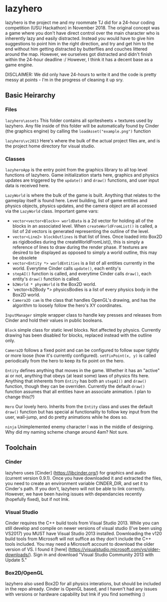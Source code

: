 # lazyhero

lazyhero is the project me and my roommate TJ did for a 24-hour coding competition (USU Hackathon) in November 2018. The original concept was a game where you don't have direct control over the main character who is inherently lazy and easily distracted. Instead you would have to give him suggestions to point him in the right direction, and try and get him to the end without him getting distracted by butterflies and couches littered around the map. However, we ourselves got distracted and didn't finish within the 24-hour deadline :/ However, I think it has a decent base as a game engine.

DISCLAIMER: We did only have 24-hours to write it and the code is pretty messy at points - I'm in the progress of cleaning it up sry.


## Basic Heirarchy

### Files

`lazyhero\assets` This folder contains all spritesheets + textures used by lazyhero. Any file inside of this folder will be automatically found by Cinder (the graphics engine) by calling the `loadAsset("example.png")` function

`lazyhero\vc2013` Here's where the bulk of the actual project files are, and is the project home directory for visual studio.

### Classes

`lazyheroApp` is the entry point from the graphics library to all top level functions of lazyhero. Game initialization starts here, graphics and physics updates are triggered by the `update()` and `draw()` functions, and user input data is received here.


`LazyWorld` is where the bulk of the game is built. Anything that relates to the gameplay itself is found here. Level building, list of game entities and physics objects, physics updates, and the camera object are all accessed via the `LazyWorld` class.
Important game vars:
- `vector<vector<Block>> worldData` is a 2d vector for holding all of the blocks in an associated level. When `createWorldFromList()` is called, a list of 2d vectors is generated representing the outline of the level. 
- `vector<Line2> blockOutlines` is that list of lines. Once loaded into Box2D as rigidbodies during the createWorldFromList(), this is simply a reference of lines to draw during the render phase. If textures are desired to be displayed as opposed to simply a world outline, this may be obsolete
- `vector<Entity *> worldEntities` is a list of all entities currently in the world. Everytime Cinder calls `update()`, each entity's 
- `stepAI()` function is called, and everytime Cinder calls `draw()`, each entity's `draw()` function is called.
- `b2World * physWorld` is the Box2D world.
- `vector<b2Body *> physicsBodies is a list of every physics body in the Box2D world.
- `Camera2D cam` is the class that handles OpenGL's drawing, and has the algorithm to loosely follow the hero's XY coordinates.

`InputManager` simple wrapper class to handle key presses and releases from Cinder and hold their values in public booleans.

`Block` simple class for static level blocks. Not affected by physics. Currently drawing has been disabled for blocks, replaced instead with the outline only.

`Camera2D` follows a fixed point and can be configured to follow super tightly or more loose (how it's currently configured). `setFixPoint(x, y)` is called periodically from the hero to keep its fix point on the hero.

`Entity` defines anything that moves in the game. Whether it has an "active" ai or not, anything that obeys (at least some) laws of physics fits here. Anything that inherents from `Entity` has both an `stepAI()` and `draw()` function, though they can be overriden. Currently the default `draw()` function assumes that all entities have an associate animation. I plan to change this(?)

`Hero` Our lovely hero. Inherits from the `Entity` class and uses the default `draw()` function but has special ai functionality to follow key input from the user, wall-jump, and do pretty animations while he does so.

`ninja` Unimplemented enemy character I was in the middle of designing. Why did my naming scheme change around 4am? Not sure.


## Toolchain

### Cinder
lazyhero uses [Cinder] (https://libcinder.org/) for graphics and audio (current version 0.9.1). Once you have downloaded it and extracted the files, you need to create an environment variable CINDER_DIR, and set it to Cinder's path. If you don't, lazyhero will not be able to link correctly. However, we have been having issues with dependancies recently (hopefully fixed), but if not lmk.

### Visual Studio
Cinder requires the C++ build tools from Visual Studio 2013. While you can still develop and compile on newer versions of visual studio (I've been using VS2017) you MUST have Visual Studio 2013 installed. Downloading the v120 build tools from Microsoft will not suffice as they don't include the C++ tools included. You may need a Microsoft account to download the older version of VS. I found it [here] (https://visualstudio.microsoft.com/vs/older-downloads/). Sign in and download "Visual Studio Community 2013 with Update 5."

### Box2D/OpenGL
lazyhero also used Box2D for all physics interations, but should be included in the repo already. Cinder is OpenGL based, and I haven't had any issues with versions or hardware capability but lmk if you find something :)
